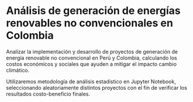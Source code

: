 # Análisis de generación de energías renovables no convencionales en Colombia

Analizar la implementación y desarrollo de proyectos de generación de energía renovable no convencional en Perú y Colombia, calculando los costos económicos y sociales que ayuden a mitigar el impacto cambio climático.

Utilizaremos metodología de análisis estadistico en Jupyter Notebook, seleccionando aleatoriamente distintos proyectos con el fin de verificar los resultados costo-beneficio finales.
